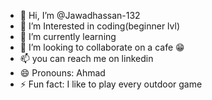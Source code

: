 - 👋 Hi, I’m @Jawadhassan-132
- 👀 I’m Interested in coding(beginner lvl)
- 🌱 I’m currently learning 
- 💞️ I’m looking to collaborate on a cafe 😁
- 📫 you can reach me on linkedin
- 😄 Pronouns: Ahmad
- ⚡ Fun fact: I like to play every outdoor game 

<!---
Jawadhassan-132/Jawadhassan-132 is a ✨ special ✨ repository because its `README.md` (this file) appears on your GitHub profile.
You can click the Preview link to take a look at your changes.
--->
